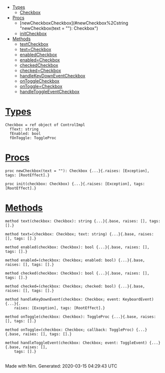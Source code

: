 -   [Types](#7)
    -   [Checkbox](#Checkbox "Checkbox = ref object of ControlImpl
          fText: string
          fEnabled: bool
          fOnToggle: ToggleProc")
-   [Procs](#12)
    -   [newCheckboxCheckbox](#newCheckbox%2Cstring "newCheckbox(text = ""): Checkbox")
    -   [initCheckbox](#init%2CCheckbox "init(checkbox: Checkbox)")
-   [Methods](#14)
    -   [textCheckbox](#text.e%2CCheckbox "text(checkbox: Checkbox): string")
    -   [text=Checkbox](#text%3D.e%2CCheckbox%2Cstring "text=(checkbox: Checkbox; text: string)")
    -   [enabledCheckbox](#enabled.e%2CCheckbox "enabled(checkbox: Checkbox): bool")
    -   [enabled=Checkbox](#enabled%3D.e%2CCheckbox%2Cbool "enabled=(checkbox: Checkbox; enabled: bool)")
    -   [checkedCheckbox](#checked.e%2CCheckbox "checked(checkbox: Checkbox): bool")
    -   [checked=Checkbox](#checked%3D.e%2CCheckbox%2Cbool "checked=(checkbox: Checkbox; checked: bool)")
    -   [handleKeyDownEventCheckbox](#handleKeyDownEvent.e%2CCheckbox%2CKeyboardEvent "handleKeyDownEvent(checkbox: Checkbox; event: KeyboardEvent)")
    -   [onToggleCheckbox](#onToggle.e%2CCheckbox "onToggle(checkbox: Checkbox): ToggleProc")
    -   [onToggle=Checkbox](#onToggle%3D.e%2CCheckbox%2CToggleProc "onToggle=(checkbox: Checkbox; callback: ToggleProc)")
    -   [handleToggleEventCheckbox](#handleToggleEvent.e%2CCheckbox%2CToggleEvent "handleToggleEvent(checkbox: Checkbox; event: ToggleEvent)")

[Types](#7)
===========

    Checkbox = ref object of ControlImpl
      fText: string
      fEnabled: bool
      fOnToggle: ToggleProc

[Procs](#12)
============

    proc newCheckbox(text = ""): Checkbox {...}{.raises: [Exception], tags: [RootEffect].}

    proc init(checkbox: Checkbox) {...}{.raises: [Exception], tags: [RootEffect].}

[Methods](#14)
==============

    method text(checkbox: Checkbox): string {...}{.base, raises: [], tags: [].}

    method text=(checkbox: Checkbox; text: string) {...}{.base, raises: [], tags: [].}

    method enabled(checkbox: Checkbox): bool {...}{.base, raises: [], tags: [].}

    method enabled=(checkbox: Checkbox; enabled: bool) {...}{.base, raises: [], tags: [].}

    method checked(checkbox: Checkbox): bool {...}{.base, raises: [], tags: [].}

    method checked=(checkbox: Checkbox; checked: bool) {...}{.base, raises: [], tags: [].}

    method handleKeyDownEvent(checkbox: Checkbox; event: KeyboardEvent) {...}{.
        raises: [Exception], tags: [RootEffect].}

    method onToggle(checkbox: Checkbox): ToggleProc {...}{.base, raises: [], tags: [].}

    method onToggle=(checkbox: Checkbox; callback: ToggleProc) {...}{.base, raises: [], tags: [].}

    method handleToggleEvent(checkbox: Checkbox; event: ToggleEvent) {...}{.base, raises: [],
        tags: [].}

\
 Made with Nim. Generated: 2020-03-15 04:29:43 UTC
